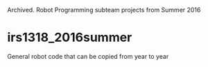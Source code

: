 Archived.  Robot Programming subteam projects from Summer 2016

irs1318_2016summer
============

General robot code that can be copied from year to year
